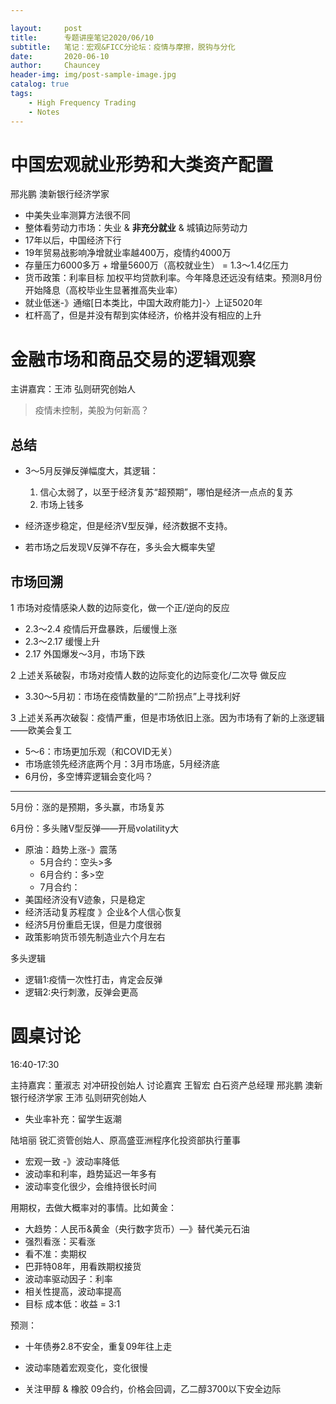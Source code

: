 ```yaml
---

layout:     post
title:      专题讲座笔记2020/06/10
subtitle:   笔记：宏观&FICC分论坛：疫情与摩擦，脱钩与分化
date:       2020-06-10
author:     Chauncey
header-img: img/post-sample-image.jpg
catalog: true
tags:
    - High Frequency Trading
    - Notes
---
```


# 中国宏观就业形势和大类资产配置

邢兆鹏 澳新银行经济学家

- 中美失业率测算方法很不同
- 整体看劳动力市场：失业 & **非充分就业** & 城镇边际劳动力
- 17年以后，中国经济下行
- 19年贸易战影响净增就业率越400万，疫情约4000万
- 存量压力6000多万 + 增量5600万（高校就业生） = 1.3～1.4亿压力
- 货币政策：利率目标 加权平均贷款利率。今年降息还远没有结束。预测8月份开始降息（高校毕业生显著推高失业率）
- 就业低迷-》通缩[日本类比，中国大政府能力]-〉上证5020年
- 杠杆高了，但是并没有帮到实体经济，价格并没有相应的上升

# 金融市场和商品交易的逻辑观察

主讲嘉宾：王沛 弘则研究创始人

> 疫情未控制，美股为何新高？

## 总结

- 3～5月反弹反弹幅度大，其逻辑：
  1. 信心太弱了，以至于经济复苏“超预期”，哪怕是经济一点点的复苏
  2. 市场上钱多

- 经济逐步稳定，但是经济V型反弹，经济数据不支持。

- 若市场之后发现V反弹不存在，多头会大概率失望


## 市场回溯

1 市场对疫情感染人数的边际变化，做一个正/逆向的反应

- 2.3～2.4 疫情后开盘暴跌，后缓慢上涨
- 2.3～2.17 缓慢上升
- 2.17 外国爆发～3月，市场下跌

2 上述关系破裂，市场对疫情人数的边际变化的边际变化/二次导 做反应

- 3.30～5月初：市场在疫情数量的“二阶拐点”上寻找利好

3 上述关系再次破裂：疫情严重，但是市场依旧上涨。因为市场有了新的上涨逻辑——欧美会复工

- 5～6：市场更加乐观（和COVID无关）
- 市场底领先经济底两个月：3月市场底，5月经济底
- 6月份，多空博弈逻辑会变化吗？

---

5月份：涨的是预期，多头赢，市场复苏

6月份：多头赌V型反弹——开局volatility大

- 原油：趋势上涨-》震荡
  - 5月合约：空头>多
  - 6月合约：多>空
  - 7月合约：
- 美国经济没有V迹象，只是稳定
- 经济活动复苏程度 》企业&个人信心恢复
- 经济5月份重启无误，但是力度很弱
- 政策影响货币领先制造业六个月左右



多头逻辑

- 逻辑1:疫情一次性打击，肯定会反弹
- 逻辑2:央行刺激，反弹会更高



# 圆桌讨论 

16:40-17:30

  主持嘉宾：董淑志 对冲研投创始人
  讨论嘉宾
  王智宏 白石资产总经理
  邢兆鹏 澳新银行经济学家
  王沛 弘则研究创始人

- 失业率补充：留学生返潮

 

 陆培丽 锐汇资管创始人、原高盛亚洲程序化投资部执行董事

- 宏观一致 -》波动率降低
- 波动率和利率，趋势延迟一年多有
- 波动率变化很少，会维持很长时间



用期权，去做大概率对的事情。比如黄金：

- 大趋势：人民币&黄金（央行数字货币）—》替代美元石油
- 强烈看涨：买看涨
- 看不准：卖期权
- 巴菲特08年，用看跌期权接货
- 波动率驱动因子：利率
- 相关性提高，波动率提高
- 目标 成本低：收益 = 3:1 

预测：

- 十年债券2.8不安全，重复09年往上走

- 波动率随着宏观变化，变化很慢

- 关注甲醇 & 橡胶 09合约，价格会回调，乙二醇3700以下安全边际

  















